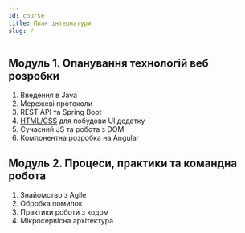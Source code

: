 ```yaml
---
id: course
title: План інтернатури
slug: /
---
```


## Модуль 1. Опанування технологій веб розробки

1. Введення в Java
2. Мережеві протоколи
3. REST API та Spring Boot
4. [HTML/CSS](html-css/README.md) для побудови UI додатку
5. Сучасний JS та робота з DOM
6. Компонентна розробка на Angular

## Модуль 2. Процеси, практики та командна робота

1. Знайомство з Agile
2. Обробка помилок
3. Практики роботи з кодом
4. Мікросервісна архітектура
